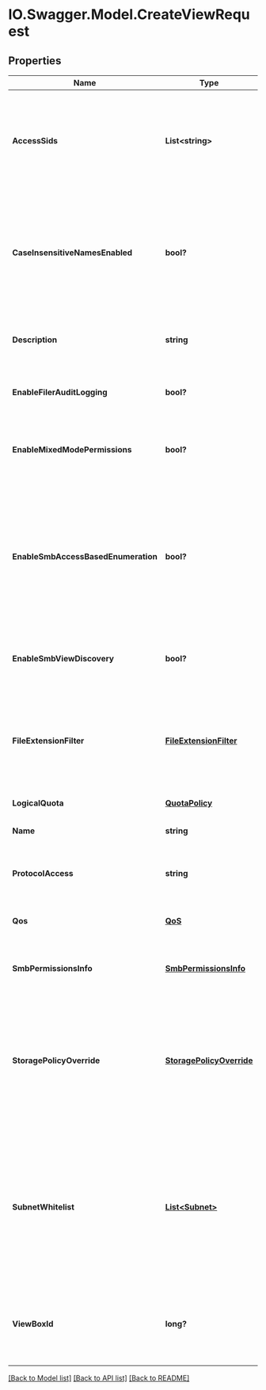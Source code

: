 # IO.Swagger.Model.CreateViewRequest
## Properties

Name | Type | Description | Notes
------------ | ------------- | ------------- | -------------
**AccessSids** | **List&lt;string&gt;** | Specifies the list of security identifiers (SIDs) for the restricted Principals who have access to this View. | [optional] 
**CaseInsensitiveNamesEnabled** | **bool?** | Specifies whether to support case insensitive file/folder names. This parameter can only be set during create and cannot be changed. | [optional] 
**Description** | **string** | Specifies an optional text description about the View. | [optional] 
**EnableFilerAuditLogging** | **bool?** | Specifies if Filer Audit Logging is enabled for this view. | [optional] 
**EnableMixedModePermissions** | **bool?** | If set, mixed mode (NFS and SMB) access is enabled for this view. | [optional] 
**EnableSmbAccessBasedEnumeration** | **bool?** | Specifies if access-based enumeration should be enabled. If &#39;true&#39;, only files and folders that the user has permissions to access are visible on the SMB share for that user. | [optional] 
**EnableSmbViewDiscovery** | **bool?** | If set, it enables discovery of view for SMB. | [optional] 
**FileExtensionFilter** | [**FileExtensionFilter**](FileExtensionFilter.md) | Optional filtering criteria that should be satisfied by all the files created in this view. It does not affect existing files. | [optional] 
**LogicalQuota** | [**QuotaPolicy**](QuotaPolicy.md) |  | [optional] 
**Name** | **string** | Specifies the name of the new View to create. | 
**ProtocolAccess** | **string** | Specifies the supported Protocols for the View. | [optional] 
**Qos** | [**QoS**](QoS.md) | Specifies the Quality of Service (QoS) Policy for the View. | [optional] 
**SmbPermissionsInfo** | [**SmbPermissionsInfo**](SmbPermissionsInfo.md) | Specifies the SMB permissions for the View. | [optional] 
**StoragePolicyOverride** | [**StoragePolicyOverride**](StoragePolicyOverride.md) | Specifies if inline deduplication and compression settings inherited from the Storage Domain (View Box) should be disabled for this View. | [optional] 
**SubnetWhitelist** | [**List&lt;Subnet&gt;**](Subnet.md) | Specifies a list of Subnets with IP addresses that have permissions to access the View. (Overrides the Subnets specified at the global Cohesity Cluster level.) | [optional] 
**ViewBoxId** | **long?** | Specifies the id of the Storage Domain (View Box) where the View will be created. | 

[[Back to Model list]](../README.md#documentation-for-models) [[Back to API list]](../README.md#documentation-for-api-endpoints) [[Back to README]](../README.md)

